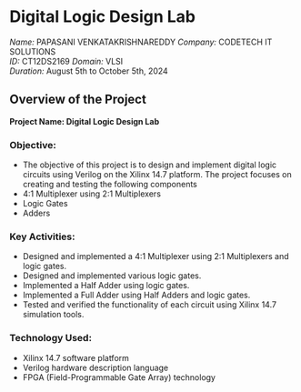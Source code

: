 # Digital Logic Design Lab

*Name:* PAPASANI VENKATAKRISHNAREDDY 
*Company:* CODETECH IT SOLUTIONS  
*ID:* CT12DS2169
*Domain:* VLSI  
*Duration:* August 5th to October 5th, 2024

## Overview of the Project

**Project Name: Digital Logic Design Lab**

### Objective:
- The objective of this project is to design and implement digital logic circuits using Verilog on the Xilinx 14.7 platform. 
  The project focuses on creating and testing the following components
- 4:1 Multiplexer using 2:1 Multiplexers
- Logic Gates
- Adders

### Key Activities:
- Designed and implemented a 4:1 Multiplexer using 2:1 Multiplexers and logic gates.
- Designed and implemented various logic gates.
- Implemented a Half Adder using logic gates.
- Implemented a Full Adder using Half Adders and logic gates.
- Tested and verified the functionality of each circuit using Xilinx 14.7 simulation tools.

### Technology Used:
- Xilinx 14.7 software platform
- Verilog hardware description language
- FPGA (Field-Programmable Gate Array) technology
